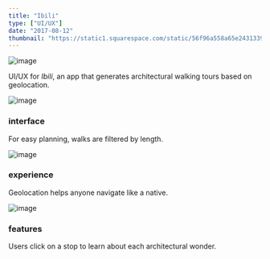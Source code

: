 ```yaml
---
title: "Ibili"
type: ["UI/UX"]
date: "2017-08-12"
thumbnail: "https://static1.squarespace.com/static/56f96a558a65e2431339cdaf/t/57c8b1d68419c2bf60a6de1a/1472770526531/ibili-app.jpg"
---
```

![image](https://static1.squarespace.com/static/56f96a558a65e2431339cdaf/57179d2f27d4bd2f92a70667/57bf3cd6b3db2bdb891cf064/1472830052973/ibili-app.jpg)

<p>UI/UX for <em>Ibili</em>, an app that generates architectural walking tours based on geolocation.</p>

![image](https://static1.squarespace.com/static/56f96a558a65e2431339cdaf/57179d2f27d4bd2f92a70667/571e3a9b2fe131adc06d3281/1472768920816/guide-screen-3.png)

<h3>interface</h3>

<p>For easy planning, walks are filtered by length.</p>

![image](https://static1.squarespace.com/static/56f96a558a65e2431339cdaf/57179d2f27d4bd2f92a70667/571e3b7501dbae1097d82aa1/1472768914513/guide-screen-2.png)

<h3>experience</h3>

<p>Geolocation helps anyone navigate like a native.</p>

![image](https://static1.squarespace.com/static/56f96a558a65e2431339cdaf/57179d2f27d4bd2f92a70667/571e40bd59827efdb23084f5/1472829454709/guide-screen-4.png)

<h3>features</h3>
<p>Users click on a stop to learn about each architectural wonder.</p>